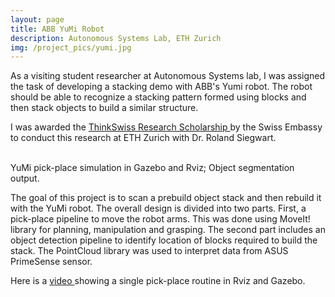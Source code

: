 ```yaml
---
layout: page
title: ABB YuMi Robot
description: Autonomous Systems Lab, ETH Zurich
img: /project_pics/yumi.jpg
---
```


As a visiting student researcher at Autonomous Systems lab, I was assigned the task of developing a stacking
demo with ABB's Yumi robot. The robot should be able to recognize a stacking pattern formed using blocks and
then stack objects to build a similar structure.

I was awarded the <a href="http://thinkswiss.tumblr.com/awardees" target="blank"> ThinkSwiss Research Scholarship </a>
by the Swiss Embassy to conduct this research at ETH Zurich with Dr. Roland Siegwart.

<div class="img_row">
	<img class="col one" src="{{ site.baseurl }}/project_pics/yumi_rviz.png" alt="" title="ABB YuMi"/>
	<img class="col one" src="{{ site.baseurl }}/project_pics/yumi_gazebo.jpeg" alt="" title="ABB YuMi"/>
	<img class="col one" src="{{ site.baseurl }}/project_pics/yumi_objects.jpeg" alt="" title="Object segmentation"/>
</div>
<div class="col three caption">
	YuMi pick-place simulation in Gazebo and Rviz; Object segmentation output.
</div>

The goal of this project is to scan a prebuild object stack and then rebuild it with the YuMi robot. The overall design is
divided into two parts. First, a pick-place pipeline to move the robot arms. This was done using MoveIt! library
for planning, manipulation and grasping. The second part includes an object detection pipeline to identify location
of blocks required to build the stack. The PointCloud library was used to interpret data from ASUS PrimeSense sensor.

Here is a <a href="https://www.youtube.com/watch?v=iCcs-SbOtG4" target="blank"> video </a>
showing a single pick-place routine in Rviz and Gazebo.
